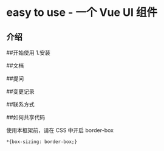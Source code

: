 # easy to use  - 一个 Vue UI 组件

## 介绍

##开始使用
1.安装

##文档

##提问

##变更记录

##联系方式

##如何共享代码



使用本框架前，请在 CSS 中开启 border-box

```
*{box-sizing: border-box;}
```
